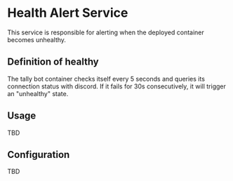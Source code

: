 # Health Alert Service
This service is responsible for alerting when the deployed container becomes unhealthy.

## Definition of healthy
The tally bot container checks itself every 5 seconds and queries its connection status with discord. If it fails for 30s consecutively, it will trigger an "unhealthy" state.

## Usage
TBD

## Configuration
TBD